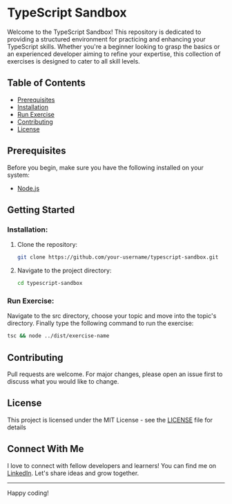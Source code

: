 # TypeScript Sandbox

Welcome to the TypeScript Sandbox! This repository is dedicated to providing a structured environment for practicing and enhancing your TypeScript skills. Whether you're a beginner looking to grasp the basics or an experienced developer aiming to refine your expertise, this collection of exercises is designed to cater to all skill levels.

## Table of Contents

- [Prerequisites](#prerequisites)
- [Installation](#installation)
- [Run Exercise](#run-exercise)
- [Contributing](#contributing)
- [License](#license)

## Prerequisites

Before you begin, make sure you have the following installed on your system:

- [Node.js](https://nodejs.org/)

## Getting Started

### Installation:

1. Clone the repository:

   ```bash
   git clone https://github.com/your-username/typescript-sandbox.git
   ```

2. Navigate to the project directory:

   ```bash
   cd typescript-sandbox
   ```

### Run Exercise:

Navigate to the src directory, choose your topic and move into the topic's directory. Finally type the following command to run the exercise:

```bash
tsc && node ../dist/exercise-name
```

## Contributing

Pull requests are welcome. For major changes, please open an issue first to discuss what you would like to change.

## License

This project is licensed under the MIT License - see the [LICENSE](LICENSE) file for details

## Connect With Me

I love to connect with fellow developers and learners! You can find me on [LinkedIn](https://www.linkedin.com/in/huzaifahtariq/). Let's share ideas and grow together.

---

Happy coding!
